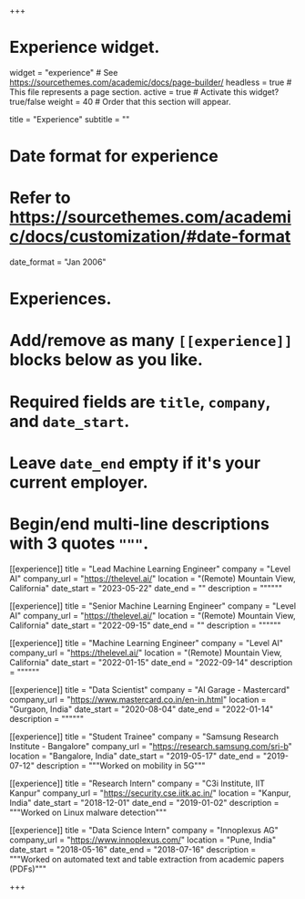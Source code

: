 +++
# Experience widget.
widget = "experience"  # See https://sourcethemes.com/academic/docs/page-builder/
headless = true  # This file represents a page section.
active = true  # Activate this widget? true/false
weight = 40  # Order that this section will appear.

title = "Experience"
subtitle = ""

# Date format for experience
#   Refer to https://sourcethemes.com/academic/docs/customization/#date-format
date_format = "Jan 2006"

# Experiences.
#   Add/remove as many `[[experience]]` blocks below as you like.
#   Required fields are `title`, `company`, and `date_start`.
#   Leave `date_end` empty if it's your current employer.
#   Begin/end multi-line descriptions with 3 quotes `"""`.

[[experience]]
  title = "Lead Machine Learning Engineer"
  company = "Level AI"
  company_url = "https://thelevel.ai/"
  location = "(Remote) Mountain View, California"
  date_start = "2023-05-22"
  date_end = ""
  description = """"""

[[experience]]
  title = "Senior Machine Learning Engineer"
  company = "Level AI"
  company_url = "https://thelevel.ai/"
  location = "(Remote) Mountain View, California"
  date_start = "2022-09-15"
  date_end = ""
  description = """"""

[[experience]]
  title = "Machine Learning Engineer"
  company = "Level AI"
  company_url = "https://thelevel.ai/"
  location = "(Remote) Mountain View, California"
  date_start = "2022-01-15"
  date_end = "2022-09-14"
  description = """"""

[[experience]]
  title = "Data Scientist"
  company = "AI Garage - Mastercard"
  company_url = "https://www.mastercard.co.in/en-in.html"
  location = "Gurgaon, India"
  date_start = "2020-08-04"
  date_end = "2022-01-14"
  description = """"""

[[experience]]
  title = "Student Trainee"
  company = "Samsung Research Institute - Bangalore"
  company_url = "https://research.samsung.com/sri-b"
  location = "Bangalore, India"
  date_start = "2019-05-17"
  date_end = "2019-07-12"
  description = """Worked on mobility in 5G"""

[[experience]]
  title = "Research Intern"
  company = "C3i Institute, IIT Kanpur"
  company_url = "https://security.cse.iitk.ac.in/"
  location = "Kanpur, India"
  date_start = "2018-12-01"
  date_end = "2019-01-02"
  description = """Worked on Linux malware detection"""

[[experience]]
  title = "Data Science Intern"
  company = "Innoplexus AG"
  company_url = "https://www.innoplexus.com/"
  location = "Pune, India"
  date_start = "2018-05-16"
  date_end = "2018-07-16"
  description = """Worked on automated text and table extraction from academic papers (PDFs)"""

+++
